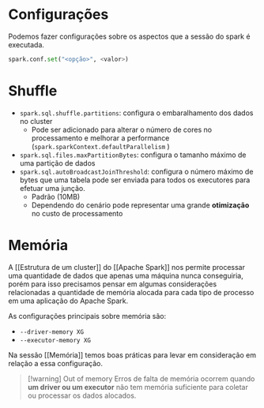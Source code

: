 # Configurações

Podemos fazer configurações sobre os aspectos que a sessão do spark é executada.

```python
spark.conf.set("<opção>", <valor>)
```

# Shuffle

- `spark.sql.shuffle.partitions`: configura o embaralhamento dos dados no cluster
	- Pode ser adicionado para alterar o número de cores no processamento e melhorar a performance (`spark.sparkContext.defaultParallelism` )
- `spark.sql.files.maxPartitionBytes`: configura o tamanho máximo de uma partição de dados
- `spark.sql.autoBroadcastJoinThreshold`: configura o número máximo de bytes que uma tabela pode ser enviada para todos os executores para efetuar uma junção.
	- Padrão (10MB)
	- Dependendo do cenário pode representar uma grande **otimização** no custo de processamento

# Memória

A [[Estrutura de um cluster]] do [[Apache Spark]] nos permite processar uma quantidade de dados que apenas uma máquina nunca conseguiria, porém para isso precisamos pensar em algumas considerações relacionadas a quantidade de memória alocada para cada tipo de processo em uma aplicação do Apache Spark.

As configurações principais sobre memória são:

- `--driver-memory XG`
- `--executor-memory XG`

 Na sessão [[Memória]] temos boas práticas para levar em consideração em relação a essa configuração.

> [!warning] Out of memory
> Erros de falta de memória ocorrem quando **um driver ou um executor** não tem memória suficiente para coletar ou processar os dados alocados.